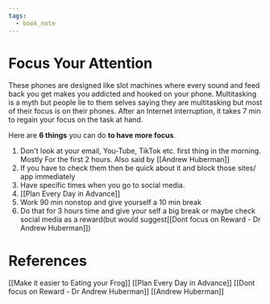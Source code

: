 ```yaml
---
tags:
  - book_note
---
```

# Focus Your Attention
These phones are designed like slot machines where every sound and feed back you get makes you addicted and hooked on your phone. Multitasking is a myth but people lie to them selves saying they are multitasking but most of their focus is on their phones. After an Internet interruption, it takes 7 min to regain your focus on the task at hand.

Here are **6 things** you can do **to have more focus**.
1. Don't look at your email, You-Tube, TikTok etc. first thing in the morning. Mostly For the first 2 hours. Also said by [[Andrew Huberman]]
2. If you have to check them then be quick about it and block those sites/ app immediately
3. Have specific times when you go to social media.
4. [[Plan Every Day in Advance]]
5. Work 90 min nonstop and give yourself a 10 min break
6. Do that for 3 hours time and give your self a big break or maybe check social media as a reward(but would suggest[[Dont focus on Reward - Dr Andrew Huberman]])



# References
[[Make it easier to Eating your Frog]]
[[Plan Every Day in Advance]]
[[Dont focus on Reward - Dr Andrew Huberman]]
[[Andrew Huberman]]